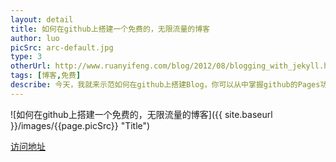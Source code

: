 ```yaml
---
layout: detail
title: 如何在github上搭建一个免费的，无限流量的博客
author: luo
picSrc: arc-default.jpg
type: 3
otherUrl: http://www.ruanyifeng.com/blog/2012/08/blogging_with_jekyll.html
tags: [博客,免费]
describe: 今天，我就来示范如何在github上搭建Blog，你可以从中掌握github的Pages功能，以及Jekyll软件的基本用法。更重要的是，你会体会到一种建立网站的全新思路。
---
```

![如何在github上搭建一个免费的，无限流量的博客]({{ site.baseurl }}/images/{{page.picSrc}} "Title")

[访问地址][1]

[1]: http://www.ruanyifeng.com/blog/2012/08/blogging_with_jekyll.html "访问地址"